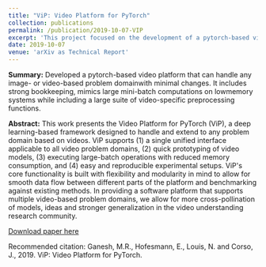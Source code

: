 ```yaml
---
title: "ViP: Video Platform for PyTorch"
collection: publications
permalink: /publication/2019-10-07-VIP
excerpt: 'This project focused on the development of a pytorch-based video platform that can handle any image- or video-based application with minimal changes. It includes strong bookkeeping, mimics large mini-batch computations on lowmemory systems while including a large suite of video-specific preprocessing functions.'
date: 2019-10-07
venue: 'arXiv as Technical Report'
---
```

<b>Summary:</b> Developed a pytorch-based video platform that can handle any image- or video-based problem domainwith minimal changes.  It includes strong bookkeeping, mimics large mini-batch computations on lowmemory systems while including a large suite of video-specific preprocessing functions.

<b>Abstract:</b>  This work presents the Video Platform for PyTorch (ViP), a deep learning-based framework designed to handle and extend to any problem domain based on videos. ViP supports (1) a single unified interface applicable to all video problem domains, (2) quick prototyping of video models, (3) executing large-batch operations with reduced memory consumption, and (4) easy and reproducible experimental setups. ViP's core functionality is built with flexibility and modularity in mind to allow for smooth data flow between different parts of the platform and benchmarking against existing methods. In providing a software platform that supports multiple video-based problem domains, we allow for more cross-pollination of models, ideas and stronger generalization in the video understanding research community.

[Download paper here](https://arxiv.org/pdf/1910.02793.pdf)

Recommended citation: Ganesh, M.R., Hofesmann, E., Louis, N. and Corso, J., 2019. ViP: Video Platform for PyTorch.
